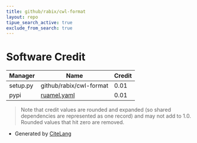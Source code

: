 ```yaml
---
title: github/rabix/cwl-format
layout: repo
tipue_search_active: true
exclude_from_search: true
---
```

# Software Credit

|Manager|Name|Credit|
|-------|----|------|
|setup.py|github/rabix/cwl-format|0.01|
|pypi|[ruamel.yaml](https://sourceforge.net/p/ruamel-yaml/code/ci/default/tree)|0.01|


> Note that credit values are rounded and expanded (so shared dependencies are represented as one record) and may not add to 1.0. Rounded values that hit zero are removed.


- Generated by [CiteLang](https://github.com/vsoch/citelang)

